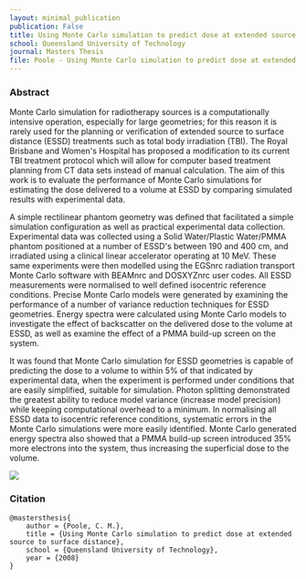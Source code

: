 ```yaml
---
layout: minimal_publication 
publication: False
title: Using Monte Carlo simulation to predict dose at extended source to surface distance 
school: Queensland University of Technology
journal: Masters Thesis
file: Poole - Using Monte Carlo simulation to predict dose at extended source to surface distance.pdf
---
```


### Abstract
Monte Carlo simulation for radiotherapy sources is a computationally intensive operation, especially for large geometries; for this reason it is rarely used for the planning or verification of extended source to surface distance (ESSD) treatments such as total body irradiation (TBI).
The Royal Brisbane and Women's Hospital has proposed a modification to its current TBI treatment protocol which will allow for computer based treatment planning from CT data sets instead of manual calculation.
The aim of this work is to evaluate the performance of Monte Carlo simulations for estimating the dose delivered to a volume at ESSD by comparing simulated results with experimental data.

A simple rectilinear phantom geometry was defined that facilitated a simple simulation configuration as well as practical experimental data collection.
Experimental data was collected using a Solid Water/Plastic Water/PMMA phantom positioned at a number of ESSD's between 190 and 400 cm, and irradiated using a clinical linear accelerator operating at 10 MeV.
These same experiments were then modelled using the EGSnrc radiation transport Monte Carlo software with BEAMnrc and DOSXYZnrc user codes.
All ESSD measurements were normalised to well defined isocentric reference conditions.
Precise Monte Carlo models were generated by examining the performance of a number of variance reduction techniques for ESSD geometries.
Energy spectra were calculated using Monte Carlo models to investigate the effect of backscatter on the delivered dose to the volume at ESSD, as well as examine the effect of a PMMA build-up screen on the system.

It was found that Monte Carlo simulation for ESSD geometries is capable of predicting the dose to a volume to within 5% of that indicated by experimental data, when the experiment is performed under conditions that are easily simplified, suitable for simulation.
Photon splitting demonstrated the greatest ability to reduce model variance (increase model precision) while keeping computational overhead to a minimum.
In normalising all ESSD data to isocentric reference conditions, systematic errors in the Monte Carlo simulations were more easily identified.
Monte Carlo generated energy spectra also showed that a PMMA build-up screen introduced 35\% more electrons into the system, thus increasing the superficial dose to the volume.

![](/static/images/essd_pdd.png)

### Citation
    
    @mastersthesis{
        author = {Poole, C. M.},
        title = {Using Monte Carlo simulation to predict dose at extended source to surface distance},
        school = {Queensland University of Technology},
        year = {2008}
    }
